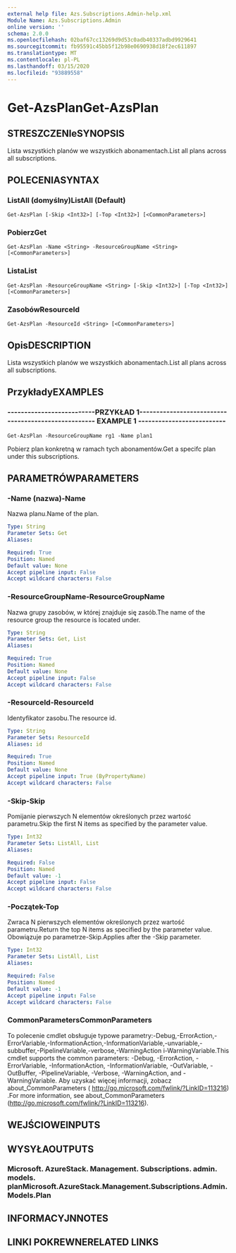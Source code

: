 ```yaml
---
external help file: Azs.Subscriptions.Admin-help.xml
Module Name: Azs.Subscriptions.Admin
online version: ''
schema: 2.0.0
ms.openlocfilehash: 02baf67cc13269d9d53c0adb40337adbd9929641
ms.sourcegitcommit: fb95591c45bb5f12b98e0690938d18f2ec611897
ms.translationtype: MT
ms.contentlocale: pl-PL
ms.lasthandoff: 03/15/2020
ms.locfileid: "93889558"
---
```

# <span data-ttu-id="f7388-101">Get-AzsPlan</span><span class="sxs-lookup"><span data-stu-id="f7388-101">Get-AzsPlan</span></span>

## <span data-ttu-id="f7388-102">STRESZCZENIe</span><span class="sxs-lookup"><span data-stu-id="f7388-102">SYNOPSIS</span></span>
<span data-ttu-id="f7388-103">Lista wszystkich planów we wszystkich abonamentach.</span><span class="sxs-lookup"><span data-stu-id="f7388-103">List all plans across all subscriptions.</span></span>

## <span data-ttu-id="f7388-104">POLECENIA</span><span class="sxs-lookup"><span data-stu-id="f7388-104">SYNTAX</span></span>

### <span data-ttu-id="f7388-105">ListAll (domyślny)</span><span class="sxs-lookup"><span data-stu-id="f7388-105">ListAll (Default)</span></span>
```
Get-AzsPlan [-Skip <Int32>] [-Top <Int32>] [<CommonParameters>]
```

### <span data-ttu-id="f7388-106">Pobierz</span><span class="sxs-lookup"><span data-stu-id="f7388-106">Get</span></span>
```
Get-AzsPlan -Name <String> -ResourceGroupName <String> [<CommonParameters>]
```

### <span data-ttu-id="f7388-107">Lista</span><span class="sxs-lookup"><span data-stu-id="f7388-107">List</span></span>
```
Get-AzsPlan -ResourceGroupName <String> [-Skip <Int32>] [-Top <Int32>] [<CommonParameters>]
```

### <span data-ttu-id="f7388-108">Zasobów</span><span class="sxs-lookup"><span data-stu-id="f7388-108">ResourceId</span></span>
```
Get-AzsPlan -ResourceId <String> [<CommonParameters>]
```

## <span data-ttu-id="f7388-109">Opis</span><span class="sxs-lookup"><span data-stu-id="f7388-109">DESCRIPTION</span></span>
<span data-ttu-id="f7388-110">Lista wszystkich planów we wszystkich abonamentach.</span><span class="sxs-lookup"><span data-stu-id="f7388-110">List all plans across all subscriptions.</span></span>

## <span data-ttu-id="f7388-111">Przykłady</span><span class="sxs-lookup"><span data-stu-id="f7388-111">EXAMPLES</span></span>

### <span data-ttu-id="f7388-112">--------------------------PRZYKŁAD 1--------------------------</span><span class="sxs-lookup"><span data-stu-id="f7388-112">-------------------------- EXAMPLE 1 --------------------------</span></span>
```
Get-AzsPlan -ResourceGroupName rg1 -Name plan1
```

<span data-ttu-id="f7388-113">Pobierz plan konkretną w ramach tych abonamentów.</span><span class="sxs-lookup"><span data-stu-id="f7388-113">Get a specifc plan under this subscriptions.</span></span>

## <span data-ttu-id="f7388-114">PARAMETRÓW</span><span class="sxs-lookup"><span data-stu-id="f7388-114">PARAMETERS</span></span>

### <span data-ttu-id="f7388-115">-Name (nazwa)</span><span class="sxs-lookup"><span data-stu-id="f7388-115">-Name</span></span>
<span data-ttu-id="f7388-116">Nazwa planu.</span><span class="sxs-lookup"><span data-stu-id="f7388-116">Name of the plan.</span></span>

```yaml
Type: String
Parameter Sets: Get
Aliases: 

Required: True
Position: Named
Default value: None
Accept pipeline input: False
Accept wildcard characters: False
```

### <span data-ttu-id="f7388-117">-ResourceGroupName</span><span class="sxs-lookup"><span data-stu-id="f7388-117">-ResourceGroupName</span></span>
<span data-ttu-id="f7388-118">Nazwa grupy zasobów, w której znajduje się zasób.</span><span class="sxs-lookup"><span data-stu-id="f7388-118">The name of the resource group the resource is located under.</span></span>

```yaml
Type: String
Parameter Sets: Get, List
Aliases: 

Required: True
Position: Named
Default value: None
Accept pipeline input: False
Accept wildcard characters: False
```

### <span data-ttu-id="f7388-119">-ResourceId</span><span class="sxs-lookup"><span data-stu-id="f7388-119">-ResourceId</span></span>
<span data-ttu-id="f7388-120">Identyfikator zasobu.</span><span class="sxs-lookup"><span data-stu-id="f7388-120">The resource id.</span></span>

```yaml
Type: String
Parameter Sets: ResourceId
Aliases: id

Required: True
Position: Named
Default value: None
Accept pipeline input: True (ByPropertyName)
Accept wildcard characters: False
```

### <span data-ttu-id="f7388-121">-Skip</span><span class="sxs-lookup"><span data-stu-id="f7388-121">-Skip</span></span>
<span data-ttu-id="f7388-122">Pomijanie pierwszych N elementów określonych przez wartość parametru.</span><span class="sxs-lookup"><span data-stu-id="f7388-122">Skip the first N items as specified by the parameter value.</span></span>

```yaml
Type: Int32
Parameter Sets: ListAll, List
Aliases: 

Required: False
Position: Named
Default value: -1
Accept pipeline input: False
Accept wildcard characters: False
```

### <span data-ttu-id="f7388-123">-Początek</span><span class="sxs-lookup"><span data-stu-id="f7388-123">-Top</span></span>
<span data-ttu-id="f7388-124">Zwraca N pierwszych elementów określonych przez wartość parametru.</span><span class="sxs-lookup"><span data-stu-id="f7388-124">Return the top N items as specified by the parameter value.</span></span>
<span data-ttu-id="f7388-125">Obowiązuje po parametrze-Skip.</span><span class="sxs-lookup"><span data-stu-id="f7388-125">Applies after the -Skip parameter.</span></span>

```yaml
Type: Int32
Parameter Sets: ListAll, List
Aliases: 

Required: False
Position: Named
Default value: -1
Accept pipeline input: False
Accept wildcard characters: False
```

### <span data-ttu-id="f7388-126">CommonParameters</span><span class="sxs-lookup"><span data-stu-id="f7388-126">CommonParameters</span></span>
<span data-ttu-id="f7388-127">To polecenie cmdlet obsługuje typowe parametry:-Debug,-ErrorAction,-ErrorVariable,-InformationAction,-InformationVariable,-unvariable,-subbuffer,-PipelineVariable,-verbose,-WarningAction i-WarningVariable.</span><span class="sxs-lookup"><span data-stu-id="f7388-127">This cmdlet supports the common parameters: -Debug, -ErrorAction, -ErrorVariable, -InformationAction, -InformationVariable, -OutVariable, -OutBuffer, -PipelineVariable, -Verbose, -WarningAction, and -WarningVariable.</span></span> <span data-ttu-id="f7388-128">Aby uzyskać więcej informacji, zobacz about_CommonParameters ( http://go.microsoft.com/fwlink/?LinkID=113216) .</span><span class="sxs-lookup"><span data-stu-id="f7388-128">For more information, see about_CommonParameters (http://go.microsoft.com/fwlink/?LinkID=113216).</span></span>

## <span data-ttu-id="f7388-129">WEJŚCIOWE</span><span class="sxs-lookup"><span data-stu-id="f7388-129">INPUTS</span></span>

## <span data-ttu-id="f7388-130">WYSYŁA</span><span class="sxs-lookup"><span data-stu-id="f7388-130">OUTPUTS</span></span>

### <span data-ttu-id="f7388-131">Microsoft. AzureStack. Management. Subscriptions. admin. models. plan</span><span class="sxs-lookup"><span data-stu-id="f7388-131">Microsoft.AzureStack.Management.Subscriptions.Admin.Models.Plan</span></span>

## <span data-ttu-id="f7388-132">INFORMACYJN</span><span class="sxs-lookup"><span data-stu-id="f7388-132">NOTES</span></span>

## <span data-ttu-id="f7388-133">LINKI POKREWNE</span><span class="sxs-lookup"><span data-stu-id="f7388-133">RELATED LINKS</span></span>

